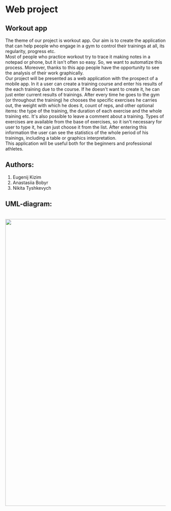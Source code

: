 # Web project

## Workout app


The theme of our project is workout app. Our aim is to create the application that can help people who engage in a gym to control their trainings at all, its regularity, progress etc.
<br>Most of people who practice workout try to trace it making notes in a notepad or phone, but it isn't often so easy. So, we want to automatize this process. Moreover, thanks to this app people have the opportunity to see the analysis of their work graphically.
<br>Our project will be presented as a web application with the prospect of a mobile app. In it a user can create a training course and enter his results of the each training due to the course. If he doesn't want to create it, he can just enter current results of trainings. After every time he goes to the gym (or throughout the training) he chooses the specific exercises he carries out, the weight with which he does it, count of reps, and other optional items: the type of the training, the duration of each exercise and the whole training etc. It's also possible to leave a comment about a training. Types of exercises are available from the base of exercises, so it isn't necessary for user to type it, he can just choose it from the list. After entering this information the user can see the statistics of the whole period of his trainings, including a table or graphics interpretation. 
<br>This application will be useful both for the beginners and professional athletes.



## Authors:
1. Eugenij Kizim
2. Anastasiia Bobyr
3. Nikita Tyshkevych


## UML-diagram:
<br>
<img height=900 src="https://github.com/BobyrAnastasiya/REDworkout/blob/master/uml.png">
